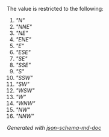 The value is restricted to the following: 

 1. _"N"_
 2. _"NNE"_
 3. _"NE"_
 4. _"ENE"_
 5. _"E"_
 6. _"ESE"_
 7. _"SE"_
 8. _"SSE"_
 9. _"S"_
 10. _"SSW"_
 11. _"SW"_
 12. _"WSW"_
 13. _"W"_
 14. _"WNW"_
 15. _"NW"_
 16. _"NNW"_

_Generated with [json-schema-md-doc](https://brianwendt.github.io/json-schema-md-doc/)_